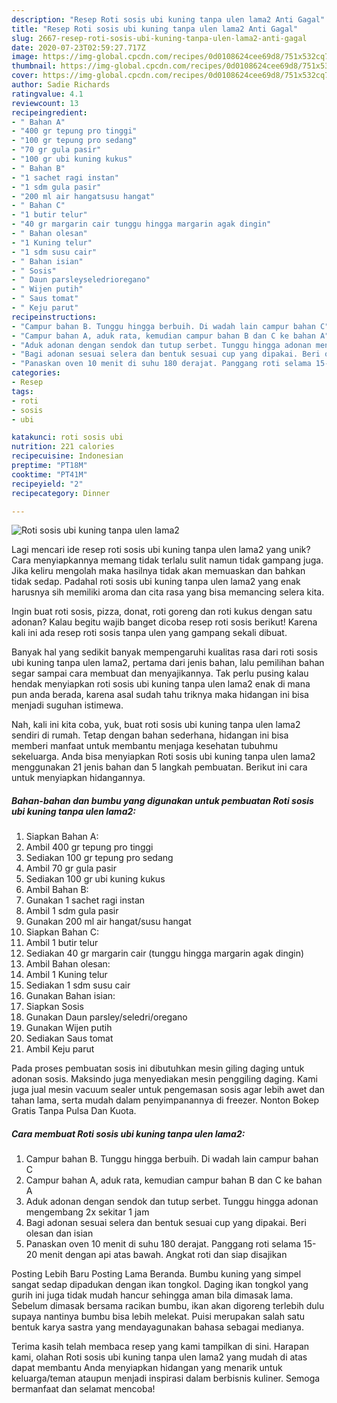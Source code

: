 ```yaml
---
description: "Resep Roti sosis ubi kuning tanpa ulen lama2 Anti Gagal"
title: "Resep Roti sosis ubi kuning tanpa ulen lama2 Anti Gagal"
slug: 2667-resep-roti-sosis-ubi-kuning-tanpa-ulen-lama2-anti-gagal
date: 2020-07-23T02:59:27.717Z
image: https://img-global.cpcdn.com/recipes/0d0108624cee69d8/751x532cq70/roti-sosis-ubi-kuning-tanpa-ulen-lama2-foto-resep-utama.jpg
thumbnail: https://img-global.cpcdn.com/recipes/0d0108624cee69d8/751x532cq70/roti-sosis-ubi-kuning-tanpa-ulen-lama2-foto-resep-utama.jpg
cover: https://img-global.cpcdn.com/recipes/0d0108624cee69d8/751x532cq70/roti-sosis-ubi-kuning-tanpa-ulen-lama2-foto-resep-utama.jpg
author: Sadie Richards
ratingvalue: 4.1
reviewcount: 13
recipeingredient:
- " Bahan A"
- "400 gr tepung pro tinggi"
- "100 gr tepung pro sedang"
- "70 gr gula pasir"
- "100 gr ubi kuning kukus"
- " Bahan B"
- "1 sachet ragi instan"
- "1 sdm gula pasir"
- "200 ml air hangatsusu hangat"
- " Bahan C"
- "1 butir telur"
- "40 gr margarin cair tunggu hingga margarin agak dingin"
- " Bahan olesan"
- "1 Kuning telur"
- "1 sdm susu cair"
- " Bahan isian"
- " Sosis"
- " Daun parsleyseledrioregano"
- " Wijen putih"
- " Saus tomat"
- " Keju parut"
recipeinstructions:
- "Campur bahan B. Tunggu hingga berbuih. Di wadah lain campur bahan C"
- "Campur bahan A, aduk rata, kemudian campur bahan B dan C ke bahan A"
- "Aduk adonan dengan sendok dan tutup serbet. Tunggu hingga adonan mengembang 2x sekitar 1 jam"
- "Bagi adonan sesuai selera dan bentuk sesuai cup yang dipakai. Beri olesan dan isian"
- "Panaskan oven 10 menit di suhu 180 derajat. Panggang roti selama 15-20 menit dengan api atas bawah. Angkat roti dan siap disajikan"
categories:
- Resep
tags:
- roti
- sosis
- ubi

katakunci: roti sosis ubi 
nutrition: 221 calories
recipecuisine: Indonesian
preptime: "PT18M"
cooktime: "PT41M"
recipeyield: "2"
recipecategory: Dinner

---
```



![Roti sosis ubi kuning tanpa ulen lama2](https://img-global.cpcdn.com/recipes/0d0108624cee69d8/751x532cq70/roti-sosis-ubi-kuning-tanpa-ulen-lama2-foto-resep-utama.jpg)

Lagi mencari ide resep roti sosis ubi kuning tanpa ulen lama2 yang unik? Cara menyiapkannya memang tidak terlalu sulit namun tidak gampang juga. Jika keliru mengolah maka hasilnya tidak akan memuaskan dan bahkan tidak sedap. Padahal roti sosis ubi kuning tanpa ulen lama2 yang enak harusnya sih memiliki aroma dan cita rasa yang bisa memancing selera kita.

Ingin buat roti sosis, pizza, donat, roti goreng dan roti kukus dengan satu adonan? Kalau begitu wajib banget dicoba resep roti sosis berikut! Karena kali ini ada resep roti sosis tanpa ulen yang gampang sekali dibuat.

Banyak hal yang sedikit banyak mempengaruhi kualitas rasa dari roti sosis ubi kuning tanpa ulen lama2, pertama dari jenis bahan, lalu pemilihan bahan segar sampai cara membuat dan menyajikannya. Tak perlu pusing kalau hendak menyiapkan roti sosis ubi kuning tanpa ulen lama2 enak di mana pun anda berada, karena asal sudah tahu triknya maka hidangan ini bisa menjadi suguhan istimewa.


Nah, kali ini kita coba, yuk, buat roti sosis ubi kuning tanpa ulen lama2 sendiri di rumah. Tetap dengan bahan sederhana, hidangan ini bisa memberi manfaat untuk membantu menjaga kesehatan tubuhmu sekeluarga. Anda bisa menyiapkan Roti sosis ubi kuning tanpa ulen lama2 menggunakan 21 jenis bahan dan 5 langkah pembuatan. Berikut ini cara untuk menyiapkan hidangannya.

<!--inarticleads1-->

##### Bahan-bahan dan bumbu yang digunakan untuk pembuatan Roti sosis ubi kuning tanpa ulen lama2:

1. Siapkan  Bahan A:
1. Ambil 400 gr tepung pro tinggi
1. Sediakan 100 gr tepung pro sedang
1. Ambil 70 gr gula pasir
1. Sediakan 100 gr ubi kuning kukus
1. Ambil  Bahan B:
1. Gunakan 1 sachet ragi instan
1. Ambil 1 sdm gula pasir
1. Gunakan 200 ml air hangat/susu hangat
1. Siapkan  Bahan C:
1. Ambil 1 butir telur
1. Sediakan 40 gr margarin cair (tunggu hingga margarin agak dingin)
1. Ambil  Bahan olesan:
1. Ambil 1 Kuning telur
1. Sediakan 1 sdm susu cair
1. Gunakan  Bahan isian:
1. Siapkan  Sosis
1. Gunakan  Daun parsley/seledri/oregano
1. Gunakan  Wijen putih
1. Sediakan  Saus tomat
1. Ambil  Keju parut


Pada proses pembuatan sosis ini dibutuhkan mesin giling daging untuk adonan sosis. Maksindo juga menyediakan mesin penggiling daging. Kami juga jual mesin vacuum sealer untuk pengemasan sosis agar lebih awet dan tahan lama, serta mudah dalam penyimpanannya di freezer. Nonton Bokep Gratis Tanpa Pulsa Dan Kuota. 

<!--inarticleads2-->

##### Cara membuat Roti sosis ubi kuning tanpa ulen lama2:

1. Campur bahan B. Tunggu hingga berbuih. Di wadah lain campur bahan C
1. Campur bahan A, aduk rata, kemudian campur bahan B dan C ke bahan A
1. Aduk adonan dengan sendok dan tutup serbet. Tunggu hingga adonan mengembang 2x sekitar 1 jam
1. Bagi adonan sesuai selera dan bentuk sesuai cup yang dipakai. Beri olesan dan isian
1. Panaskan oven 10 menit di suhu 180 derajat. Panggang roti selama 15-20 menit dengan api atas bawah. Angkat roti dan siap disajikan


Posting Lebih Baru Posting Lama Beranda. Bumbu kuning yang simpel sangat sedap dipadukan dengan ikan tongkol. Daging ikan tongkol yang gurih ini juga tidak mudah hancur sehingga aman bila dimasak lama. Sebelum dimasak bersama racikan bumbu, ikan akan digoreng terlebih dulu supaya nantinya bumbu bisa lebih melekat. Puisi merupakan salah satu bentuk karya sastra yang mendayagunakan bahasa sebagai medianya. 

Terima kasih telah membaca resep yang kami tampilkan di sini. Harapan kami, olahan Roti sosis ubi kuning tanpa ulen lama2 yang mudah di atas dapat membantu Anda menyiapkan hidangan yang menarik untuk keluarga/teman ataupun menjadi inspirasi dalam berbisnis kuliner. Semoga bermanfaat dan selamat mencoba!
